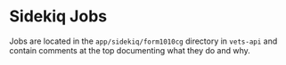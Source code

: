 # Sidekiq Jobs

Jobs are located in the `app/sidekiq/form1010cg` directory in `vets-api` and contain comments at the top documenting what they do and why.
